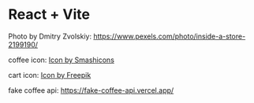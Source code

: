 # React + Vite

Photo by Dmitry Zvolskiy: https://www.pexels.com/photo/inside-a-store-2199190/

coffee icon: <a href="https://www.freepik.com/icon/latte_2935307#fromView=keyword&page=1&position=73&uuid=c2ceee8d-48f3-4134-a26e-02e06d76db8d">Icon by Smashicons</a>

cart icon: <a href="https://www.freepik.com/icon/shopping-cart_1170576#fromView=search&page=1&position=91&uuid=f2214e58-2a87-404f-9e67-67f1ba390d0f">Icon by Freepik</a>

 fake coffee api: https://fake-coffee-api.vercel.app/ 
